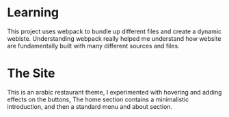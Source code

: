 # Learning
This project uses webpack to bundle up different files and create a dynamic webiste. Understanding webpack really helped me understand how website are fundamentally built with many different sources and files. 
# The Site 
This is an arabic restaurant theme, I experimented with hovering and adding effects on the buttons, The home section contains a minimalistic introduction, and then a standard menu and about section. 